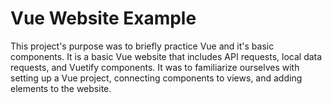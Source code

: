 # Vue Website Example
 
This project's purpose was to briefly practice Vue and it's basic components. It is a basic Vue website that includes API requests, local data requests, and Vuetify components. It was to familiarize ourselves with setting up a Vue project, connecting components to views, and adding elements to the website.
